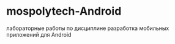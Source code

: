 # mospolytech-Android
лабораторные работы по дисциплине разработка мобильных приложений для Android
